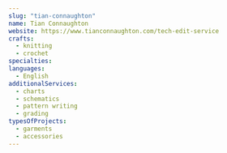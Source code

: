 ```yaml
---
slug: "tian-connaughton"
name: Tian Connaughton
website: https://www.tianconnaughton.com/tech-edit-service
crafts:
  - knitting
  - crochet
specialties:
languages:
  - English
additionalServices:
  - charts
  - schematics
  - pattern writing
  - grading
typesOfProjects:
  - garments
  - accessories
---
```

